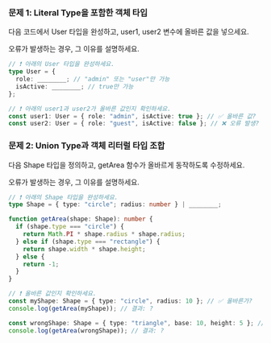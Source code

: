 ### 문제 1: Literal Type을 포함한 객체 타입

다음 코드에서 User 타입을 완성하고, user1, user2 변수에 올바른 값을 넣으세요.

오류가 발생하는 경우, 그 이유를 설명하세요.

```ts
// ❗ 아래의 User 타입을 완성하세요.
type User = {
  role: ________; // "admin" 또는 "user"만 가능
  isActive: ________; // true만 가능
};

// ❗ 아래의 user1과 user2가 올바른 값인지 확인하세요.
const user1: User = { role: "admin", isActive: true }; // ✅ 올바른 값?
const user2: User = { role: "guest", isActive: false }; // ❌ 오류 발생? 그렇다면 이유는?
```

### 문제 2: Union Type과 객체 리터럴 타입 조합

다음 Shape 타입을 정의하고, getArea 함수가 올바르게 동작하도록 수정하세요.

오류가 발생하는 경우, 그 이유를 설명하세요.

```ts
// ❗ 아래의 Shape 타입을 완성하세요.
type Shape = { type: "circle"; radius: number } | ________;

function getArea(shape: Shape): number {
  if (shape.type === "circle") {
    return Math.PI * shape.radius * shape.radius;
  } else if (shape.type === "rectangle") {
    return shape.width * shape.height;
  } else {
    return -1;
  }
}

// ❗ 올바른 값인지 확인하세요.
const myShape: Shape = { type: "circle", radius: 10 }; // ✅ 올바른가?
console.log(getArea(myShape)); // 결과: ?

const wrongShape: Shape = { type: "triangle", base: 10, height: 5 }; // ❌ 오류 발생? 그렇다면 이유는?
console.log(getArea(wrongShape)); // 결과: ?
```
